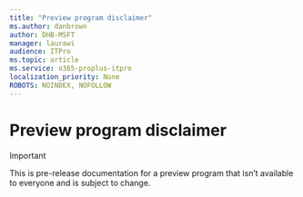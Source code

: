 ```yaml
---
title: "Preview program disclaimer"
ms.author: danbrown
author: DHB-MSFT
manager: laurawi
audience: ITPro
ms.topic: article
ms.service: o365-proplus-itpro
localization_priority: None
ROBOTS: NOINDEX, NOFOLLOW
---
```


# Preview program disclaimer

> [!IMPORTANT]
> This is pre-release documentation for a preview program that isn’t available to everyone and is subject to change.
